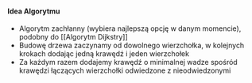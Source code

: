 #### Idea Algorytmu
- Algorytm zachłanny (wybiera najlepszą opcję w danym momencie), podobny do [[Algorytm Dijkstry]]
- Budowę drzewa zaczynamy od dowolnego wierzchołka, w kolejnych krokach dodając jedną krawędź i jeden wierzchołek
- Za każdym razem dodajemy krawędź o minimalnej wadze spośród krawędzi łączących wierzchołki odwiedzone z nieodwiedzonymi